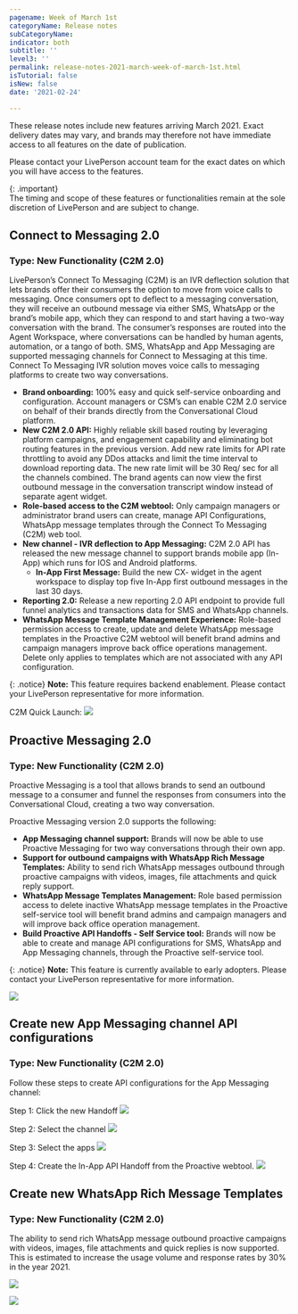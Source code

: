 ```yaml
---
pagename: Week of March 1st
categoryName: Release notes
subCategoryName: 
indicator: both
subtitle: ''
level3: ''
permalink: release-notes-2021-march-week-of-march-1st.html
isTutorial: false
isNew: false
date: '2021-02-24'

---
```


These release notes include new features arriving March 2021. Exact delivery dates may vary, and brands may therefore not have immediate access to all features on the date of publication.

Please contact your LivePerson account team for the exact dates on which you will have access to the features.

{: .important}  
The timing and scope of these features or functionalities remain at the sole discretion of LivePerson and are subject to change.

## Connect to Messaging 2.0
### Type: New Functionality (C2M 2.0)

LivePerson’s Connect To Messaging (C2M) is an IVR deflection solution that lets brands offer their consumers the option to move from voice calls to messaging. Once consumers opt to deflect to a messaging conversation, they will receive an outbound message via either SMS, WhatsApp or the brand’s mobile app, which they can respond to and start having a two-way conversation with the brand. The consumer’s responses are routed into the Agent Workspace, where conversations can be handled by human agents, automation, or a tango of both. SMS, WhatsApp and App Messaging are supported messaging channels for Connect to Messaging at this time. Connect To Messaging IVR solution moves voice calls to messaging platforms to create two way conversations.

* **Brand onboarding:** 100% easy and quick self-service onboarding and configuration. Account managers or CSM’s can enable C2M 2.0 service on behalf of their brands directly from the Conversational Cloud platform.
* **New C2M 2.0 API:** Highly reliable skill based routing by leveraging platform campaigns, and engagement capability and eliminating bot routing features in the previous version. Add new rate limits for API rate throttling to avoid any DDos attacks and limit the time interval to download reporting data.  The new rate limit will be 30 Req/ sec for all the channels combined. The brand agents can now view the first outbound message in the conversation transcript window instead of separate agent widget.   
* **Role-based access to the C2M webtool:** Only campaign managers or administrator brand users can create, manage API Configurations, WhatsApp message templates through the Connect To Messaging (C2M) web tool.
* **New channel - IVR deflection to App Messaging:** C2M 2.0 API has released the new message channel to support brands mobile app (In-App) which runs for IOS and Android platforms. 
  * **In-App First Message:** Build the new CX- widget in the agent workspace to display top five In-App first outbound messages in the last 30 days.
* **Reporting 2.0:** Release a new reporting 2.0 API endpoint to provide full funnel analytics and transactions data for SMS and WhatsApp channels.
* **WhatsApp Message Template Management Experience:** Role-based permission access to create, update and delete WhatsApp message templates in the Proactive C2M webtool will benefit brand admins and campaign managers improve back office operations management. Delete only applies to templates which are not associated with any API configuration.

{: .notice}
**Note:** This feature requires backend enablement. Please contact your LivePerson representative for more information. 

C2M Quick Launch: 
![](img/week-of-march-1st-1.png)

## Proactive Messaging 2.0
### Type: New Functionality (C2M 2.0)

Proactive Messaging is a tool that allows brands to send an outbound message to a consumer and funnel the responses from consumers into the Conversational Cloud, creating a two way conversation.

Proactive Messaging version 2.0 supports the following: 
* **App Messaging channel support:** Brands will now be able to use Proactive Messaging for two way conversations through their own app. 
* **Support for outbound campaigns with WhatsApp Rich Message Templates:** Ability to send rich WhatsApp messages outbound through proactive campaigns with videos, images, file attachments and quick reply support.
* **WhatsApp Message Templates Management:** Role based permission access to delete inactive WhatsApp message templates in the Proactive self-service tool will benefit brand admins and campaign managers and will improve back office operation management.
* **Build Proactive API Handoffs - Self Service tool:** Brands will now be able to create and manage API configurations for SMS, WhatsApp and App Messaging channels, through the Proactive self-service tool. 

{: .notice}
**Note:** This feature is currently available to early adopters. Please contact your LivePerson representative for more information. 

![](img/week-of-march-1st-1.png)

## Create new App Messaging channel API configurations
### Type: New Functionality (C2M 2.0)

Follow these steps to create API configurations for the App Messaging channel: 

Step 1: Click the new Handoff
![](img/week-of-march-1st-2.png)

Step 2: Select the channel
![](img/week-of-march-1st-3.png)

Step 3: Select the apps
![](img/week-of-march-1st-4.png)

Step 4: Create the In-App API Handoff from the Proactive webtool.
![](img/week-of-march-1st-5.png)

## Create new WhatsApp Rich Message Templates
### Type: New Functionality (C2M 2.0)

The ability to send rich WhatsApp message outbound proactive campaigns with videos, images, file attachments and quick replies is now supported. This is estimated to increase the usage volume and response rates by 30% in the year 2021.

![](img/week-of-march-1st-10.png)

![](img/week-of-march-1st-11.png)

